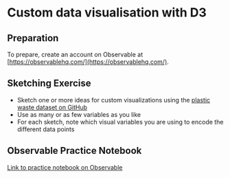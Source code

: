 # Custom data visualisation with D3

## Preparation

To prepare, create an account on Observable at [https://observablehq.com/](https://observablehq.com/).

## Sketching Exercise

- Sketch one or more ideas for custom visualizations using the [plastic waste dataset on GitHub](https://github.com/DCS-training/DH-RSESummerSchool2024/tree/main/day%201/custom-dataviz-d3-workshop/)
- Use as many or as few variables as you like
- For each sketch, note which visual variables you are using to encode the different data points

## Observable Practice Notebook

[Link to practice notebook on Observable](https://observablehq.com/d/6ac8a1513f364b1d)
